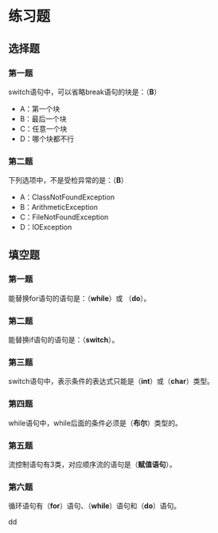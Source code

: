练习题
================================================================================
## 选择题

### 第一题
switch语句中，可以省略break语句的块是：（**B**）
+ A：第一个块
+ B：最后一个块
+ C：任意一个块
+ D：哪个块都不行

### 第二题
下列选项中，不是受检异常的是：（**B**）
+ A：ClassNotFoundException
+ B：ArithmeticException
+ C：FileNotFoundException
+ D：IOException

## 填空题

### 第一题
能替换for语句的语句是：（**while**）或 （**do**）。

### 第二题
能替换if语句的语句是：（**switch**）。

### 第三题
switch语句中，表示条件的表达式只能是（**int**）或（**char**）类型。

### 第四题
while语句中，while后面的条件必须是（**布尔**）类型的。

### 第五题  
流控制语句有3类，对应顺序流的语句是（**赋值语句**）。

### 第六题
循环语句有（**for**）语句、（**while**）语句和（**do**）语句。































dd
